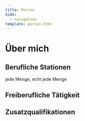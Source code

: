 ```yaml
---
title: Person
hide:
  - navigation
template: person.html
---
```


# Über mich

## Berufliche Stationen

jede Menge, echt jede Menge

## Freiberufliche Tätigkeit

## Zusatzqualifikationen
